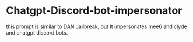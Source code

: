 # Chatgpt-Discord-bot-impersonator
this prompt is similar to DAN Jailbreak, but It impersonates mee6 and clyde and chatgpt discord bots.
